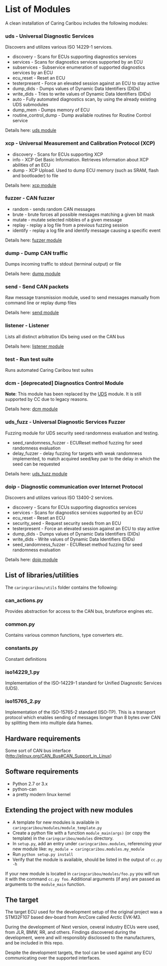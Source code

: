 # List of Modules
A clean installation of Caring Caribou includes the following modules:

### uds - Universal Diagnostic Services
Discovers and utilizes various ISO 14229-1 services.
- discovery - Scans for ECUs supporting diagnostics services
- services - Scans for diagnostics services supported by an ECU
- subservices - Subservice enumeration of supported diagnostics services by an ECU
- ecu_reset - Reset an ECU
- testerpresent - Force an elevated session against an ECU to stay active
- dump_dids - Dumps values of Dynamic Data Identifiers (DIDs)
- write_dids - Tries to write values of Dynamic Data Identifiers (DIDs)
- auto - Fully automated diagnostics scan, by using the already existing UDS submodules
- dump_mem - Dumps memory of ECU
- routine_control_dump - Dump available routines for Routine Control service

Details here: [uds module](documentation/uds.md)

### xcp - Universal Measurement and Calibration Protocol (XCP)
- discovery - Scans for ECUs supporting XCP
- info - XCP Get Basic Information. Retrieves information about XCP abilities of an ECU
- dump - XCP Upload. Used to dump ECU memory (such as SRAM, flash and bootloader) to file 

Details here: [xcp module](documentation/xcp.md)

### fuzzer - CAN fuzzer
- random - sends random CAN messages
- brute - brute forces all possible messages matching a given bit mask
- mutate - mutate selected nibbles of a given message
- replay - replay a log file from a previous fuzzing session
- identify - replay a log file and identify message causing a specific event

Details here: [fuzzer module](documentation/fuzzer.md)

### dump - Dump CAN traffic
Dumps incoming traffic to stdout (terminal output) or file

Details here: [dump module](documentation/dump.md)

### send - Send CAN packets
Raw message transmission module, used to send messages manually from command line or replay dump files

Details here:  [send module](documentation/send.md)

### listener - Listener
Lists all distinct arbitration IDs being used on the CAN bus

Details here: [listener module](documentation/listener.md)

### test - Run test suite
Runs automated Caring Caribou test suites

### dcm - [deprecated] Diagnostics Control Module
**Note**: This module has been replaced by the [UDS](documentation/uds.md) module. It is still supported by CC due to legacy reasons.

Details here: [dcm module](documentation/dcm.md)

### uds_fuzz - Universal Diagnostic Services Fuzzer
Fuzzing module for UDS security seed randomness evaluation and testing.
- seed_randomness_fuzzer - ECUReset method fuzzing for seed randomness evaluation
- delay_fuzzer - delay fuzzing for targets with weak randomness implemented, to match acquired seed/key pair to the delay in which the seed can be requested

Details here: [uds_fuzz module](documentation/uds_fuzz.md)

### doip - Diagnostic communication over Internet Protocol
Discovers and utilizes various ISO 13400-2 services.
- discovery - Scans for ECUs supporting diagnostics services
- services - Scans for diagnostics services supported by an ECU
- ecu_reset - Reset an ECU
- security_seed - Request security seeds from an ECU
- testerpresent - Force an elevated session against an ECU to stay active
- dump_dids - Dumps values of Dynamic Data Identifiers (DIDs)
- write_dids - Write values of Dynamic Data Identifiers (DIDs)
- seed_randomness_fuzzer - ECUReset method fuzzing for seed randomness evaluation

Details here: [doip module](documentation/doip.md)

## List of libraries/utilities
The `caringcaribou/utils` folder contains the following:

### can_actions.py
Provides abstraction for access to the CAN bus, bruteforce engines etc.

### common.py
Contains various common functions, type converters etc.

### constants.py
Constant definitions

### iso14229_1.py
Implementation of the ISO-14229-1 standard for Unified Diagnostic Services (UDS).

### iso15765_2.py
Implementation of the ISO-15765-2 standard (ISO-TP). This is a transport protocol which enables sending of messages longer than 8 bytes over CAN by splitting them into multiple data frames.

## Hardware requirements
Some sort of CAN bus interface (http://elinux.org/CAN_Bus#CAN_Support_in_Linux)

## Software requirements
- Python 2.7 or 3.x
- python-can
- a pretty modern linux kernel

## Extending the project with new modules
- A template for new modules is available in `caringcaribou/modules/module_template.py`
- Create a python file with a function `module_main(args)` (or copy the template) in the `caringcaribou/modules` directory.
- In `setup.py`, add an entry under `caringcaribou.modules`, referencing your new module like: `my_module = caringcaribou.modules.my_module`
- Run `python setup.py install`
- Verify that the module is available, should be listed in the output of `cc.py -h`

If your new module is located in `caringcaribou/modules/foo.py` you will run it with the command `cc.py foo`.
Additional arguments (if any) are passed as arguments to the `module_main` function.

## The target
The target ECU used for the development setup of the original project was a STM32F107 based dev-board from ArcCore called Arctic EVK-M3.

During the development of Next version, ceveral industry ECUs were used, from JLR, BMW, RR, and others. Findings discovered during the development, were and will responsibly disclossed to the manufacturers, and be included in this repo.

Despite the development targets, the tool can be used against any ECU communicating over the supported interfaces.